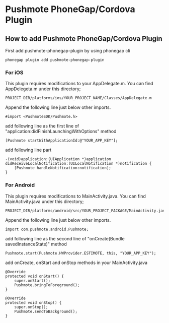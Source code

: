 # Pushmote PhoneGap/Cordova Plugin

## How to add Pushmote PhoneGap/Cordova Plugin

First add pushmote-phonegap-plugin by using phonegap cli

    phonegap plugin add pushmote-phonegap-plugin

### For iOS

This plugin requires modifications to your AppDelegate.m. You can find AppDelegeta.m under this directory;

    PROJECT_DIR/platforms/ios/YOUR_PROJECT_NAME/Classes/AppDelegate.m

Append the following line just below other imports.
    
    #import <PushmoteSDK/Pushmote.h>

add following line as the first line of "application:didFinishLaunchingWithOptions" method

    [Pushmote startWithApplicationId:@"YOUR_APP_KEY"];

add following line part

    -(void)application:(UIApplication *)application didReceiveLocalNotification:(UILocalNotification *)notification {
        [Pushmote handleNotification:notification];
    }
    
### For Android

This plugin requires modifications to MainActivity.java. You can find MainActivity.java under this directory;

    PROJECT_DIR/platforms/android/src/YOUR_PROJECT_PACKAGE/MainActivity.java

Append the following line just below other imports.
    
    import com.pushmote.android.Pushmote;
    
add following line as the second line of "onCreate(Bundle savedInstanceState)" method

    Pushmote.start(Pushmote.HWProvider.ESTIMOTE, this, "YOUR_APP_KEY");

add onCreate, onStart and onStop methods in your MainActivity.java

    @Override
    protected void onStart() {
        super.onStart();
        Pushmote.bringToForeground();
    }

    @Override
    protected void onStop() {
        super.onStop();
        Pushmote.sendToBackground();
    }
